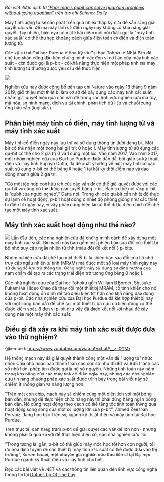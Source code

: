 *Bài viết được dịch từ ["Poor man's qubit can solve quantum problems without going quantum"](https://www.sciencedaily.com/releases/2019/09/190918131437.htm) trên tạp chí Science Daily*

Máy tính lượng tử sẽ cần phát triển qua nhiều thập kỷ nữa để sẵn sàng giải quyết các vấn đề mà máy tính cổ điển ngày nay không có khả năng giải quyết. Tuy nhiên, hiện nya có một khái niệm mới nổi được gọi là "máy tính xác suất" có thể thu hẹp khoảng cách giữa điện toán cổ điển và điện toán lượng tử.

Các kỹ sư tại Đại học Purdue ở Hoa Kỳ và Đại học Tohoku ở Nhật Bản đã chế tạo phần cứng đầu tiên chứng minh các đơn vị cơ bản của máy tính xác suất - còn được gọi là p-bit - có khả năng thực hiện một phép tính mà máy tính lượng tử thường được yêu cầu để thực hiện.

![](https://images.viblo.asia/ac1a66c7-bfd5-449d-922c-5106ed629417.jpg)

Nghiên cứu này được công bố trên tạp chí [Nature](https://www.nature.com/articles/s41586-019-1557-9) vào ngày 18 tháng 9 năm 2019, giới thiệu một thiết bị làm cơ sở để xây dựng các máy tính xác suất, nhằm giải quyết hiệu quả các vấn đề trong các lĩnh vực nghiên cứu ma túy, mã hóa, an ninh mạng, dịch vụ tài chính, phân tích dữ liệu và chuỗi cung ứng hậu cần (logistics).

## Phân biệt máy tính cổ điển, máy tính lượng tử và máy tính xác suất

Máy tính cổ điển ngày nay lưu trữ và sử dụng thông tin dưới dạng bit. Một bit có thể nhận một trong hai giá trị: 0 hoặc 1. Máy tính lượng tử sử dụng các qu-bit có thể cho 2 giá trị  0 và 1 cùng một lúc. Vào năm 2017, Vào năm 2017, một nhóm nghiên cứu của Đại học Purdue được dẫn dắt bởi giáo sư kỹ thuật điện và máy tính Supriyo Datta, đã đề xuất ý tưởng về một máy tính có xác suất sử dụng p-bit có thể bằng 0 hoặc 1 tại bất kỳ thời điểm nào và dao động nhanh giữa 2 giá trị.

"Có một tập hợp con hữu ích của các vấn đề có thể giải quyết được với các qu-bit và cũng có thể được giải quyết bằng p-bit. Bạn có thể nói rằng p-bit là 'qubit của người nghèo'," Datta nói. Trong khi các qu-bit cần nhiệt độ thực sự lạnh để hoạt động, p-bit hoạt động ở nhiệt độ phòng giống như các thiết bị điện tử ngày nay, vì vậy phần cứng hiện tại có thể được điều chỉnh để chế tạo một máy tính xác suất.

## Máy tính xác suất hoạt động như thế nào?

![](https://images.viblo.asia/2d635bff-92c9-4930-9ffc-83e7412ccbd2.jpg) Lần đầu tiên, các nhà nghiên cứu đã chứng minh cách để xây dựng một máy tính xác suất. Bộ mạch này bao gồm một phiên bản sửa đổi của thiết bị bộ nhớ truy cập ngẫu nhiên từ tính (màu đỏ) để kết nối 8 p-bits.

Nhóm nghiên cứu đã chế tạo một thiết bị là phiên bản sửa đổi của bộ nhớ truy cập ngẫu nhiên từ tính (MRAM) mà được một số loại máy tính ngày nay sử dụng để lưu trữ thông tin. Công nghệ này sử dụng sự định hướng của nam châm để tạo ra các trạng thái điện trở tương ứng bằng 0 hoặc 1. 

Các nhà nghiên cứu của Đại học Tohoku gồm William B Border, Shusuke Fukami và Hideo Ohno đã thay đổi một thiết bị MRAM, cố tình khiến cho nó không hoạt động ổn định để tạo điều kiện tốt hơn cho khả năng dao động của p-bit. Các nhà nghiên cứu của Đại học Purdue đã kết hợp thiết bị này với một bóng bán dẫn để chế tạo một thiết bị ba cực có biến động có thể được kiểm soát. 8 đơn vị p-bit như vậy đã được kết nối với nhau để xây dựng nên một máy tính xác suất.

## Điều gì đã xảy ra khi máy tính xác suất được đưa vào thử nghiệm?

{@embed: https://www.youtube.com/watch?v=huIP__zhDTM}

Hệ thống mạch này đã giải quyết thành công một vấn đề "lượng tử" nhức nhối:  Chia nhỏ hoặc bao thanh toán các con số như 35.161 và 945 thành các số nhỏ hơn, phép tính được gọi là hệ số nguyên. Những tính toán này nằm trong khả năng của các máy tính cổ điển ngày nay, nhưng các nhà nghiên cứu tin rằng phương pháp xác suất được trình bày trong bài viết này sẽ chiếm ít không gian và năng lượng hơn.

"Trên một con chip, mạch này sẽ chiếm cùng một diện tích với một bóng bán dẫn, nhưng để thực hiện chức năng này thì phải dùng hàng ngàn bóng bán dẫn. Nó cũng hoạt động theo cách có thể tăng tốc tính toán thông qua hoạt động song song của một số lượng lớn của p-bit", Ahmed Zeeshan Pervaiz, đang học bậc Tiến sỹ, ngành kỹ thuật điện và máy tính tại Đại học Purdue.

Trên thực tế, cần hàng trăm p-bit để giải quyết các vấn đề lớn hơn - nhưng không phải là quá xa vời để thực hiện điều đó, các nhà nghiên cứu nói.

"Trong tương lai gần, p-bit có thể giúp máy móc học tốt hơn con người, tối ưu hóa định tuyến để các thiết bị máy tính xác suất có thể được đưa vào thị trường", Kerem fouari, một chuyên gia nghiên cứu Sau tiến sĩ tại Đại học Purdue ngành kỹ thuật điện và máy tính cho biết.

Đọc các bài viết về .NET và các thông tin liên quan đến lĩnh vực công nghệ thông tin tại [Dotnet Tip Of The Day](http://dotnettipoftheday.org/)